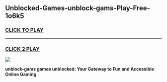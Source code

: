 
## Unblocked-Games-unblock-gams-Play-Free-1o6k5
<h3>
<a href="https://premium76.site?title=unblock-gams&ref=22A">CLICK TO PLAY</a></h3>
<hr>

<h3>
<a href="https://premium76.site?title=unblock-gams&ref=22A">CLICK 2 PLAY</a>
  
</h3>

<a href="https://premium76.site?title=unblock-gams&ref=22A"><img src="https://clearcache.store/games.png"></a>


**unblock-gams games unblocked: Your Gateway to Fun and Accessible Online Gaming**
